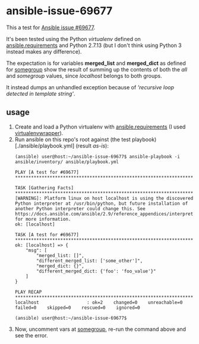 # ansible-issue-69677
This a test for [Ansible issue #69677](https://github.com/ansible/ansible/issues/69677).

It's been tested using the Python *virtualenv* defined on [ansible.requirements](./ansible.requirements) and Python 2.7.13 (but I don't think using Python 3 instead makes any difference).

The expectation is for variables **merged_list** and **merged_dict** as defined for [somegroup](./ansible/inventory/group_vars/somegroup) show the result of summing up the contents of both the *all* and *somegroup* values, since *localhost* belongs to both groups.

It instead dumps an unhandled exception because of *'recursive loop detected in template string'*.

## usage
1. Create and load a Python virtualenv with [ansible.requirements](./ansible.requirements) (I used [virtualenvwrapper](https://virtualenvwrapper.readthedocs.io)).
1. Run ansible on this repo's root against (the test playbook)[./ansible/playbook.yml] (result *as-is*):
   ```console
   (ansible) user@host:~/ansible-issue-69677$ ansible-playbook -i ansible/inventory/ ansible/playbook.yml 
   
   PLAY [A test for #69677] ***************************************************************************************************************************************************************************
   
   TASK [Gathering Facts] *****************************************************************************************************************************************************************************
   [WARNING]: Platform linux on host localhost is using the discovered Python interpreter at /usr/bin/python, but future installation of another Python interpreter could change this. See
   https://docs.ansible.com/ansible/2.9/reference_appendices/interpreter_discovery.html for more information.
   ok: [localhost]
   
   TASK [A test for #69677] ***************************************************************************************************************************************************************************
   ok: [localhost] => {
       "msg": [
           "merged_list: []", 
           "different_merged_list: ['some_other']", 
           "merged_dict: {}", 
           "different_merged_dict: {'foo': 'foo_value'}"
       ]
   }
   
   PLAY RECAP *****************************************************************************************************************************************************************************************
   localhost                  : ok=2    changed=0    unreachable=0    failed=0    skipped=0    rescued=0    ignored=0   
   
   (ansible) user@host:~/ansible-issue-69677$
   ```
1. Now, uncomment vars at [somegroup](./ansible/inventory/group_vars/somegroup), re-run the command above and see the error.
